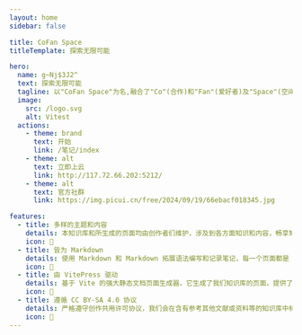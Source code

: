 ```yaml
---
layout: home
sidebar: false

title: CoFan Space
titleTemplate: 探索无限可能

hero:
  name: g~Nj$3J2^
  text: 探索无限可能
  tagline: 以"CoFan Space"为名,融合了"Co"(合作)和"Fan"(爱好者)及"Space"(空间),为数码爱好者提供协作与共享的平台。
  image:
    src: /logo.svg
    alt: Vitest
  actions:
    - theme: brand
      text: 开始
      link: /笔记/index
    - theme: alt
      text: 立即上云
      link: http://117.72.66.202:5212/
    - theme: alt
      text: 官方社群
      link: https://img.picui.cn/free/2024/09/19/66ebacf018345.jpg

features:
  - title: 多样的主题和内容
    details: 本知识库和所生成的页面均由创作者们维护，涉及到各方面知识和内容，畅享知识库海洋。
    icon: 🌈
  - title: 皆为 Markdown
    details: 使用 Markdown 和 Markdown 拓展语法编写和记录笔记，每一个页面都是 Markdown 文件。
    icon: 📃
  - title: 由 VitePress 驱动
    details: 基于 Vite 的强大静态文档页面生成器，它生成了我们知识库的页面，提供了简单易用的主题和工具。
    icon: 🚀
  - title: 遵循 CC BY-SA 4.0 协议
    details: 严格遵守创作共用许可协议，我们会在含有参考其他文献或资料等的知识库中标注作者/来源等。
    icon: 📖
---
```


<HomePage />
